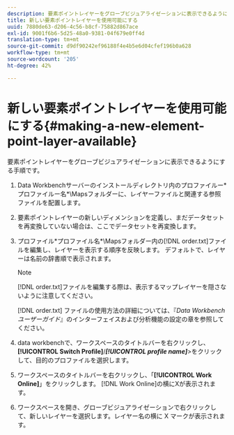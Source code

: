 ```yaml
---
description: 要素ポイントレイヤーをグローブビジュアライゼーションに表示できるようにする手順です。
title: 新しい要素ポイントレイヤーを使用可能にする
uuid: 7880de63-d206-4c56-b8cf-75882d867ace
exl-id: 9001f6b6-5d25-48a0-9381-04f679e0ff4d
translation-type: tm+mt
source-git-commit: d9df90242ef96188f4e4b5e6d04cfef196b0a628
workflow-type: tm+mt
source-wordcount: '205'
ht-degree: 42%

---
```


# 新しい要素ポイントレイヤーを使用可能にする{#making-a-new-element-point-layer-available}

要素ポイントレイヤーをグローブビジュアライゼーションに表示できるようにする手順です。

1. Data Workbenchサーバーのインストールディレクトリ内のプロファイルー\*プロファイルー名*\Mapsフォルダーに、レイヤーファイルと関連する参照ファイルを配置します。
1. 要素ポイントレイヤーの新しいディメンションを定義し、まだデータセットを再変換していない場合は、ここでデータセットを再変換します。
1. プロファイル\*プロファイル名*\Mapsフォルダー内の[!DNL order.txt]ファイルを編集し、レイヤーを表示する順序を反映します。 デフォルトで、レイヤーは名前の辞書順で表示されます。

   >[!NOTE]
   >
   >[!DNL order.txt]ファイルを編集する際は、表示するマップレイヤーを隠さないように注意してください。

   [!DNL order.txt] ファイルの使用方法の詳細については、『*Data Workbench ユーザーガイド*』のインターフェイスおよび分析機能の設定の章を参照してください。

1. data workbenchで、ワークスペースのタイトルバーを右クリックし、**[!UICONTROL Switch Profile]**/***[!UICONTROL profile name]**>*&#x200B;をクリックして、目的のプロファイルを選択します。
1. ワークスペースのタイトルバーを右クリックし、「**[!UICONTROL Work Online]**」をクリックします。 [!DNL Work Online]の横にXが表示されます。
1. ワークスペースを開き、グローブビジュアライゼーションで右クリックして、新しいレイヤーを選択します。レイヤー名の横に X マークが表示されます。
